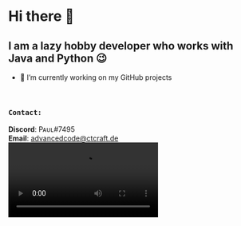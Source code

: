 # Hi there 👋

## I am a lazy hobby developer who works with Java and Python 😉

- 🔭 I’m currently working on my GitHub projects
<br>

### ```Contact:```
**Discord**: Pᴀᴜʟ#7495
<br>
**Email**: advancedcode@ctcraft.de
![](https://cdn.discordapp.com/attachments/790714103827005510/799752099435905044/virus-meme.mp4)
